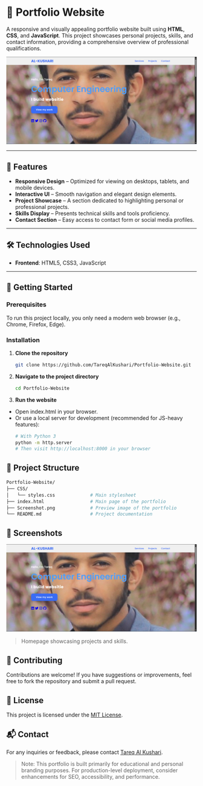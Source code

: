 # 📁 Portfolio Website

A responsive and visually appealing portfolio website built using **HTML**, **CSS**, and **JavaScript**. This project showcases personal projects, skills, and contact information, providing a comprehensive overview of professional qualifications.

![Screenshot](https://github.com/TareqAlKushari/Portfolio-Website/raw/main/Screenshot.png)

---

## 📌 Features

- **Responsive Design** – Optimized for viewing on desktops, tablets, and mobile devices.
- **Interactive UI** – Smooth navigation and elegant design elements.
- **Project Showcase** – A section dedicated to highlighting personal or professional projects.
- **Skills Display** – Presents technical skills and tools proficiency.
- **Contact Section** – Easy access to contact form or social media profiles.

---

## 🛠️ Technologies Used

- **Frontend**: HTML5, CSS3, JavaScript

---

## 🚀 Getting Started

### Prerequisites

To run this project locally, you only need a modern web browser (e.g., Chrome, Firefox, Edge).

### Installation

1. **Clone the repository**
   ```bash
   git clone https://github.com/TareqAlKushari/Portfolio-Website.git
   ```

2. **Navigate to the project directory**
   ```bash
   cd Portfolio-Website
   ```

3. **Run the website**
  - Open index.html in your browser.
  - Or use a local server for development (recommended for JS-heavy features):
       ```bash
       # With Python 3
       python -m http.server
       # Then visit http://localhost:8000 in your browser
       ```

## 📂 Project Structure
   ```bash
   Portfolio-Website/
   ├── CSS/
   │   └── styles.css             # Main stylesheet
   ├── index.html                 # Main page of the portfolio
   ├── Screenshot.png             # Preview image of the portfolio
   └── README.md                  # Project documentation
   ```

## 📸 Screenshots

![Screenshot](https://github.com/TareqAlKushari/Portfolio-Website/raw/main/Screenshot.png)
> Homepage showcasing projects and skills.

## 🤝 Contributing
Contributions are welcome! If you have suggestions or improvements, feel free to fork the repository and submit a pull request.

## 📄 License
This project is licensed under the [MIT License](LICENSE).

## 📬 Contact
For any inquiries or feedback, please contact [Tareq Al Kushari](https://github.com/TareqAlKushari).

> Note: This portfolio is built primarily for educational and personal branding purposes. For production-level deployment, consider enhancements for SEO, accessibility, and performance.
